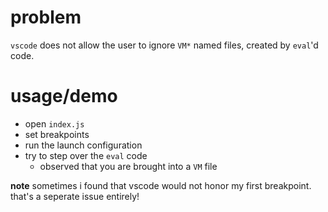 # problem

`vscode` does not allow the user to ignore `VM*` named files, created by `eval`'d code.

# usage/demo

- open `index.js`
- set breakpoints
- run the launch configuration
- try to step over the `eval` code
  - observed that you are brought into a `VM` file

**note** sometimes i found that vscode would not honor my first breakpoint.  that's a seperate issue entirely!